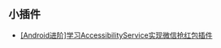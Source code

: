 ## 小插件
- [[Android进阶]学习AccessibilityService实现微信抢红包插件](http://mp.weixin.qq.com/s/SXO-bk8W503LvG7-9TXOHA)
